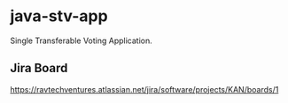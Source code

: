# java-stv-app
Single Transferable Voting Application.

## Jira Board
https://ravtechventures.atlassian.net/jira/software/projects/KAN/boards/1